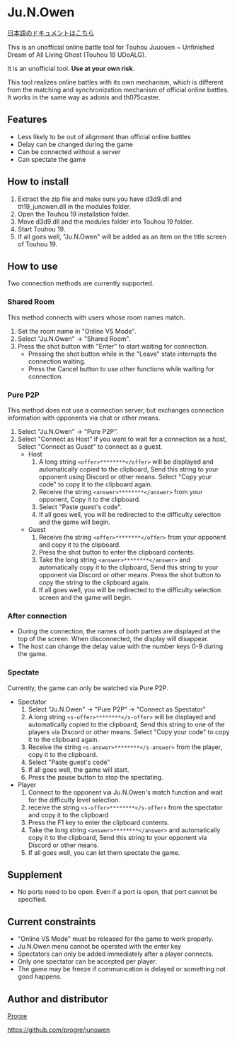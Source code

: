 # Ju.N.Owen

[日本語のドキュメントはこちら](./README.ja.md)

This is an unofficial online battle tool for Touhou Juuouen ~ Unfinished Dream of All Living Ghost (Touhou 19 UDoALG).

It is an unofficial tool. **Use at your own risk**.

This tool realizes online battles with its own mechanism, which is different from the matching and synchronization mechanism of official online battles.
It works in the same way as adonis and th075caster.

## Features

- Less likely to be out of alignment than official online battles
- Delay can be changed during the game
- Can be connected without a server
- Can spectate the game

## How to install

1. Extract the zip file and make sure you have d3d9.dll and th19_junowen.dll in the modules folder.
2. Open the Touhou 19 installation folder.
3. Move d3d9.dll and the modules folder into Touhou 19 folder.
4. Start Touhou 19.
5. If all goes well, "Ju.N.Owen" will be added as an item on the title screen of Touhou 19.

## How to use

Two connection methods are currently supported.

### Shared Room

This method connects with users whose room names match.

1. Set the room name in "Online VS Mode".
2. Select "Ju.N.Owen" -> "Shared Room".
3. Press the shot button with "Enter" to start waiting for connection.
    - Pressing the shot button while in the "Leave" state interrupts the connection waiting.
    - Press the Cancel button to use other functions while waiting for connection.

### Pure P2P

This method does not use a connection server, but exchanges connection information with opponents via chat or other means.

1. Select "Ju.N.Owen" -> "Pure P2P”.
2. Select "Connect as Host" if you want to wait for a connection as a host,
   Select "Connect as Guset" to connect as a guest.
    - Host
        1. A long string `<offer>********</offer>` will be displayed and automatically copied to the clipboard,
           Send this string to your opponent using Discord or other means.
           Select "Copy your code" to copy it to the clipboard again.
        2. Receive the string `<answer>********</answer>` from your opponent,
           Copy it to the clipboard.
        3. Select "Paste guest's code".
        4. If all goes well, you will be redirected to the difficulty selection and the game will begin.
    - Guest
        1. Receive the string `<offer>********</offer>` from your opponent and copy it to the clipboard.
        2. Press the shot button to enter the clipboard contents.
        3. Take the long string `<answer>********</answer>` and automatically copy it to the clipboard,
           Send this string to your opponent via Discord or other means.
           Press the shot button to copy the string to the clipboard again.
        4. If all goes well, you will be redirected to the difficulty selection screen and the game will begin.

### After connection

- During the connection, the names of both parties are displayed at the top of the screen. When disconnected, the display will disappear.
- The host can change the delay value with the number keys 0-9 during the game.

### Spectate

Currently, the game can only be watched via Pure P2P.

- Spectator
    1. Select “Ju.N.Owen" -> "Pure P2P” -> "Connect as Spectator"
    2. A long string `<s-offer>********</s-offer>` will be displayed and automatically copied to the clipboard,
       Send this string to one of the players via Discord or other means.
       Select "Copy your code" to copy it to the clipboard again.
    3. Receive the string `<s-answer>********</s-answer>` from the player,
       copy it to the clipboard.
    4. Select "Paste guest's code"
    5. If all goes well, the game will start.
    6. Press the pause button to stop the spectating.
- Player
    1. Connect to the opponent via Ju.N.Owen's match function and wait for the difficulty level selection.
    2. receive the string `<s-offer>********</s-offer>` from the spectator and copy it to the clipboard
    3. Press the F1 key to enter the clipboard contents.
    4. Take the long string `<answer>********</answer>` and automatically copy it to the clipboard,
       Send this string to your opponent via Discord or other means.
    5. If all goes well, you can let them spectate the game.

## Supplement

- No ports need to be open. Even if a port is open, that port cannot be specified.

## Current constraints

- "Online VS Mode" must be released for the game to work properly.
- Ju.N.Owen menu cannot be operated with the enter key
- Spectators can only be added immediately after a player connects.
- Only one spectator can be accepted per player.
- The game may be freeze if communication is delayed or something not good happens.

## Author and distributor

[Progre](https://bsky.app/profile/progre.me)

<https://github.com/progre/junowen>

